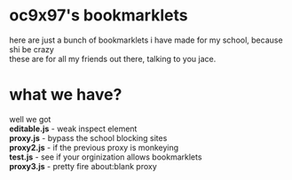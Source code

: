 # oc9x97's bookmarklets
here are just a bunch of bookmarklets i have made for my school, because shi be crazy  
these are for all my friends out there, talking to you jace.

# what we have?
well we got  
**editable.js** - weak inspect element  
**proxy.js** - bypass the school blocking sites  
**proxy2.js** - if the previous proxy is monkeying  
**test.js** - see if your orginization allows bookmarklets  
**proxy3.js** - pretty fire about:blank proxy
